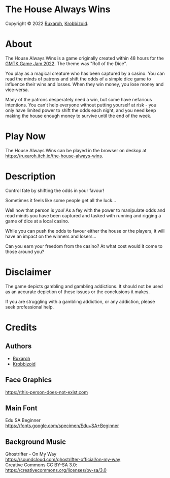 # The House Always Wins
Copyright &copy; 2022 [Ruxaroh](https://github.com/ruxaroh),
[Krobbizoid](https://github.com/krobbi).

# About
The House Always Wins is a game originally created within 48 hours for the
[GMTK Game Jam 2022](https://itch.io/jam/gmtk-jam-2022). The theme was
"Roll of the Dice".

You play as a magical creature who has been captured by a casino. You can read
the minds of patrons and shift the odds of a simple dice game to influence
their wins and losses. When they win money, you lose money and vice-versa.

Many of the patrons desperately need a win, but some have nefarious intentions.
You can't help everyone without putting yourself at risk - you only have
limited power to shift the odds each night, and you need keep making the house
enough money to survive until the end of the week.

# Play Now
The House Always Wins can be played in the browser on deskop at
https://ruxaroh.itch.io/the-house-always-wins.

# Description
Control fate by shifting the odds in your favour!

Sometimes it feels like some people get all the luck...

Well now that person is _you!_ As a fey with the power to manipulate odds and
read minds you have been captured and tasked with running and rigging a game of
dice at a local casino.

While you can push the odds to favour either the house or the players, it will
have an impact on the winners and losers...

Can you earn your freedom from the casino? At what cost would it come to those
around you?

# Disclaimer
The game depicts gambling and gambling addictions. It should not be used as an
accurate depiction of these issues or the conclusions it makes.

If you are struggling with a gambling addiction, or any addiction, please seek
professional help.

# Credits

## Authors
* [Ruxaroh](https://github.com/ruxaroh)
* [Krobbizoid](https://github.com/krobbizoid)

## Face Graphics
https://this-person-does-not-exist.com

## Main Font
Edu SA Beginner  
https://fonts.google.com/specimen/Edu+SA+Beginner

## Background Music
Ghostrifter - On My Way  
https://soundcloud.com/ghostrifter-official/on-my-way  
Creative Commons CC BY-SA 3.0: https://creativecommons.org/licenses/by-sa/3.0
